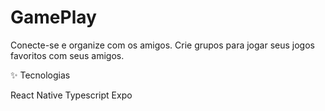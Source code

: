 # GamePlay
Conecte-se e organize  com os amigos. Crie grupos para jogar seus jogos favoritos com seus amigos.

✨ Tecnologias

   React Native
   Typescript
   Expo
